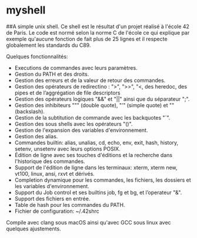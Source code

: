 # myshell
##A simple unix shell.
Ce shell est le résultat d'un projet réalisé à l'école 42 de Paris.
Le code est normé selon la norme C de l'école ce qui explique par exemple qu'aucune fonction de fait plus de 25 lignes et il respecte globalement les standards du C89.

Quelques fonctionnalités:
* Executions de commandes avec leurs paramètres.
* Gestion du PATH et des droits.
* Gestion des erreurs et de la valeur de retour des commandes.
* Gestion des opérateurs de redirectino : ">", ">>", "<, des heredoc, des pipes et de l’aggrégation de file descriptors
* Gestion des opérateurs logiques "&&" et "||" ainsi que du séparateur ";".
* Gestion des inhibiteurs """ (double quote), "’" (simple quote) et "\" (backslash).
* Gestion de la subtitution de commande avec les backquotes "`".
* Gestion des sous shells avec les opérateurs "()".
* Gestion de l'expansion des variables d'environnement.
* Gestion des alias.
* Commandes builtin: alias, unalias, cd, echo, env, exit, hash, history, setenv, unsetenv avec leurs options POSIX.
* Édition de ligne avec ses touches d'éditions et la recherche dans l'historique des commandes.
* Support de l'édition de ligne dans les terminaux: xterm, xterm new, vt100, linux, ansi, rxvt et dérivés.
* Completion dynamique pour les commandes, les fichiers, les dossiers et les variables d'environnement.
* Support du Job control et ses builtins job, fg et bg, et l’operateur "&".
* Support des fichiers en entrée.
* Table de hash pour les commandes du PATH.
* Fichier de configuration: ~/.42shrc

Compile avec clang sous macOS ainsi qu'avec GCC sous linux avec quelques ajustements.